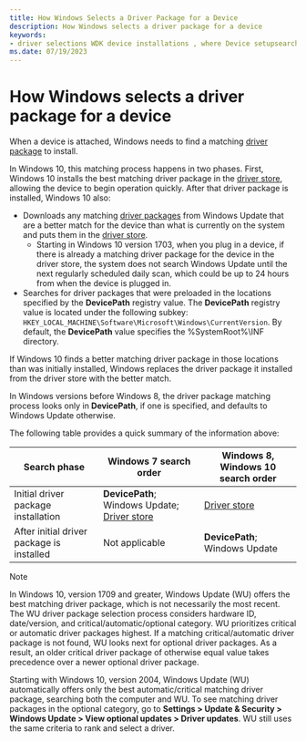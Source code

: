 ```yaml
---
title: How Windows Selects a Driver Package for a Device
description: How Windows selects a driver package for a device
keywords:
- driver selections WDK device installations , where Device setupsearches
ms.date: 07/19/2023
---
```


# How Windows selects a driver package for a device

When a device is attached, Windows needs to find a matching [driver package](driver-packages.md) to install.

In Windows 10, this matching process happens in two phases. First, Windows 10 installs the best matching driver package in the [driver store](driver-store.md), allowing the device to begin operation quickly. After that driver package is installed, Windows 10 also:

* Downloads any matching [driver packages](driver-packages.md) from Windows Update that are a better match for the device than what is currently on the system and puts them in the [driver store](driver-store.md).
  * Starting in Windows 10 version 1703, when you plug in a device, if there is already a matching driver package for the device in the driver store, the system does not search Windows Update until the next regularly scheduled daily scan, which could be up to 24 hours from when the device is plugged in.
* Searches for driver packages that were preloaded in the locations specified by the **DevicePath** registry value.  The **DevicePath** registry value is located under the following subkey: `HKEY_LOCAL_MACHINE\Software\Microsoft\Windows\CurrentVersion`.  By default, the **DevicePath** value specifies the %SystemRoot%\\INF directory.

If Windows 10 finds a better matching driver package in those locations than was initially installed, Windows replaces the driver package it installed from the driver store with the better match.

In Windows versions before Windows 8, the driver package matching process looks only in **DevicePath**, if one is specified, and defaults to Windows Update otherwise.

The following table provides a quick summary of the information above:

|Search phase|Windows 7 search order|Windows 8, Windows 10 search order|
|--- |--- |--- |
|Initial driver package installation|**DevicePath**; Windows Update; [Driver store](driver-store.md)|[Driver store](driver-store.md)|
|After initial driver package is installed|Not applicable|**DevicePath**; Windows Update|


> [!NOTE]
> In Windows 10, version 1709 and greater, Windows Update (WU) offers the best matching driver package, which is not necessarily the most recent. The WU driver package selection process considers hardware ID, date/version, and critical/automatic/optional category. WU prioritizes critical or automatic driver packages highest. If a matching critical/automatic driver package is not found, WU looks next for optional driver packages. As a result, an older critical driver package of otherwise equal value takes precedence over a newer optional driver package.
> 
> Starting with Windows 10, version 2004, Windows Update (WU) automatically offers only the best automatic/critical matching driver package, searching both the computer and WU. To see matching driver packages in the optional category, go to **Settings > Update & Security > Windows Update > View optional updates > Driver updates**. WU still uses the same criteria to rank and select a driver.
